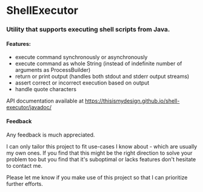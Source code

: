 # ShellExecutor

### Utility that supports executing shell scripts from Java.

#### Features:
- execute command synchronously or asynchronously
- execute command as whole String (instead of indefinite number of arguments as ProcessBuilder)
- return or print output (handles both stdout and stderr output streams)
- assert correct or incorrect execution based on output
- handle quote characters

API documentation available at https://thisismydesign.github.io/shell-executor/javadoc/

#### Feedback

Any feedback is much appreciated.

I can only tailor this project to fit use-cases I know about - which are usually my own ones. If you find that this might be the right direction to solve your problem too but you find that it's suboptimal or lacks features don't hesitate to contact me.

Please let me know if you make use of this project so that I can prioritize further efforts.

